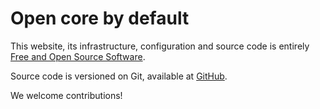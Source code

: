 # Open core by default

This website, its infrastructure, configuration and source code is
entirely [Free and Open Source Software](https://en.wikipedia.org/wiki/Foss).

Source code is versioned on Git,
available at [GitHub](https://github.com/kamadorueda/four-shells).

We welcome contributions!
